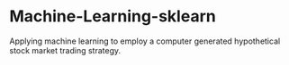 # Machine-Learning-sklearn
Applying machine learning to employ a computer generated hypothetical stock market trading strategy.
